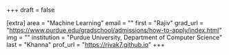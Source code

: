 +++
draft = false

[extra]
area = "Machine Learning"
email = ""
first = "Rajiv"
grad_url = "https://www.purdue.edu/gradschool/admissions/how-to-apply/index.html"
img = ""
institution = "Purdue University, Department of Computer Science"
last = "Khanna"
prof_url = "https://rjvak7.github.io"
+++